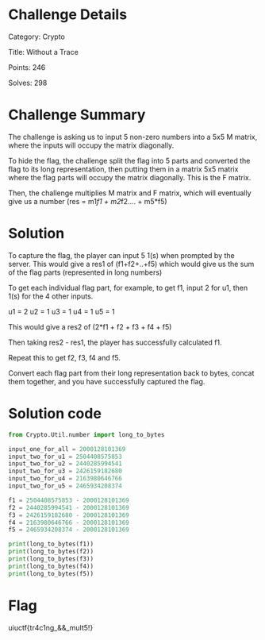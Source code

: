 # Challenge Details 

Category: Crypto

Title: Without a Trace

Points: 246

Solves: 298

# Challenge Summary
The challenge is asking us to input 5 non-zero numbers into a 5x5 M matrix, where the inputs will occupy the matrix diagonally.

To hide the flag, the challenge split the flag into 5 parts and converted the flag to its long representation, then putting them in a matrix 5x5 matrix where the flag parts will occupy the matrix diagonally. This is the F matrix.

Then, the challenge multiplies M matrix and F matrix, which will eventually give us a number (res = m1*f1 + m2*f2.... + m5*f5)


# Solution 
To capture the flag, the player can input 5 1(s) when prompted by the server. This would give a res1 of (f1+f2+..+f5) which would give us the sum of the flag parts (represented in long numbers)

To get each individual flag part, for example, to get f1, input 2 for u1, then 1(s) for the 4 other inputs. 

u1 = 2
u2 = 1
u3 = 1
u4 = 1
u5 = 1

This would give a res2 of (2*f1 + f2 + f3 + f4 + f5)

Then taking res2 - res1, the player has successfully calculated f1.

Repeat this to get f2, f3, f4 and f5. 

Convert each flag part from their long representation back to bytes, concat them together, and you have successfully captured the flag.

# Solution code 
```py
from Crypto.Util.number import long_to_bytes

input_one_for_all = 2000128101369
input_two_for_u1 = 2504408575853
input_two_for_u2 = 2440285994541
input_two_for_u3 = 2426159182680
input_two_for_u4 = 2163980646766
input_two_for_u5 = 2465934208374

f1 = 2504408575853 - 2000128101369
f2 = 2440285994541 - 2000128101369
f3 = 2426159182680 - 2000128101369
f4 = 2163980646766 - 2000128101369
f5 = 2465934208374 - 2000128101369

print(long_to_bytes(f1))
print(long_to_bytes(f2))
print(long_to_bytes(f3))
print(long_to_bytes(f4))
print(long_to_bytes(f5))
```
# Flag 
uiuctf{tr4c1ng_&&_mult5!}